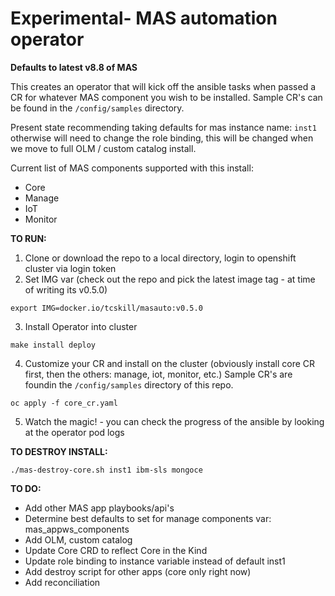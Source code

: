 # Experimental- MAS automation operator

**Defaults to latest v8.8 of MAS**

This creates an operator that will kick off the ansible tasks when passed a CR for whatever MAS component you wish to be installed.
Sample CR's can be found in the `/config/samples` directory.

Present state recommending taking defaults for mas instance name: `inst1` otherwise will need to change the role binding, this will be changed when we move to full OLM / custom catalog install.

Current list of MAS components supported with this install:
- Core
- Manage
- IoT
- Monitor

**TO RUN:**

1.  Clone or download the repo to a local directory, login to openshift cluster via login token
2.  Set IMG var (check out the repo and pick the latest image tag - at time of writing its v0.5.0)

`export IMG=docker.io/tcskill/masauto:v0.5.0`

3.  Install Operator into cluster

`make install deploy`

4.  Customize your CR and install on the cluster (obviously install core CR first, then the others: manage, iot, monitor, etc.) Sample CR's are foundin the `/config/samples` directory of this repo.

`oc apply -f core_cr.yaml`

5.  Watch the magic! - you can check the progress of the ansible by looking at the operator pod logs

**TO DESTROY INSTALL:**

`./mas-destroy-core.sh inst1 ibm-sls mongoce`

**TO DO:**
- Add other MAS app playbooks/api's
- Determine best defaults to set for manage components var: mas_appws_components
- Add OLM, custom catalog
- Update Core CRD to reflect Core in the Kind
- Update role binding to instance variable instead of default inst1
- Add destroy script for other apps (core only right now)
- Add reconciliation 
